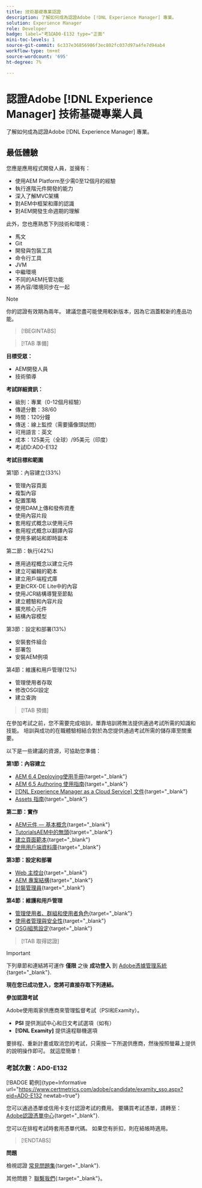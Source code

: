 ```yaml
---
title: 技術基礎專業認證
description: 了解如何成為認證Adobe [!DNL Experience Manager] 專業。
solution: Experience Manager
role: Developer
badge: label="考試AD0-E132 type="正面"
mini-toc-levels: 1
source-git-commit: 6c337e36856986f3ec802fc037d97a4fe7d94ab4
workflow-type: tm+mt
source-wordcount: '695'
ht-degree: 7%

---
```


# 認證Adobe [!DNL Experience Manager] 技術基礎專業人員

了解如何成為認證Adobe [!DNL Experience Manager] 專業。

## 最低體驗

您應是應用程式開發人員，並擁有：

* 使用AEM Platform至少需0至12個月的經驗
* 執行進階元件開發的能力
* 深入了解MVC架構
* 對AEM中框架和庫的認識
* 對AEM開發生命週期的理解

此外，您也應熟悉下列技術和環境：

* 馬文
* Git
* 開發與包裝工具
* 命令行工具
* JVM
* 中繼環境
* 不同的AEM托管功能
* 將內容/環境同步在一起

>[!NOTE]
>
>你的認證有效期為兩年。 建議您盡可能使用較新版本，因為它涵蓋較新的產品功能。

>[!BEGINTABS]

>[!TAB 準備]

**目標受眾：**

* AEM開發人員
* 技術領導

**考試詳細資訊：**

* 級別：專業（0-12個月經驗）
* 傳遞分數：38/60
* 時間：120分鐘
* 傳送：線上監控（需要攝像頭訪問）
* 可用語言：英文
* 成本：125美元（全球）/95美元（印度）
* 考試ID:AD0-E132

**考試目標和範圍**

第1節：內容建立(33%)

* 管理內容頁面
* 複製內容
* 配置策略
* 使用DAM上傳和發佈資產
* 使用內容片段
* 套用程式概念以使用元件
* 套用程式概念以翻譯內容
* 使用多網站和即時副本

第二節：執行(42%)

* 應用過程概念以建立元件
* 建立可編輯的範本
* 建立用戶端程式庫
* 更新CRX-DE Lite中的內容
* 使用JCR結構導覽至節點
* 建立體驗和內容片段
* 擴充核心元件
* 結構內容模型

第3節：設定和部署(13%)

* 安裝套件組合
* 部署包
* 安裝AEM例項

第4節：維護和用戶管理(12%)

* 管理使用者存取
* 修改OSGI設定
* 建立查詢

>[!TAB 預備]

在參加考試之前，您不需要完成培訓，單靠培訓將無法提供通過考試所需的知識和技能。 培訓與成功的在職體驗相結合對於為您提供通過考試所需的儲存庫至關重要。

以下是一些建議的資源，可協助您準備：

**第1節：內容建立**


* [AEM 6.4 Deploying使用手冊](https://experienceleague.adobe.com/docs/experience-manager-64/deploying/home.html?lang=zh-Hant){target="_blank"}
* [AEM 6.5 Authoring 使用指南](https://experienceleague.adobe.com/docs/experience-manager-65/authoring/home.html?lang=en){target="_blank"}
* [[!DNL Experience Manager as a Cloud Service] 文件](https://experienceleague.adobe.com/docs/experience-manager-cloud-service/content/home.html?lang=zh-Hant){target="_blank"}
* [Assets 指南](https://experienceleague.adobe.com/docs/experience-manager-65/assets/home.html?lang=en){target="_blank"}

**第二節：實作**

* [AEM元件 — 基本概念](https://experienceleague.adobe.com/docs/experience-manager-65/developing/components/components-basics.html?lang=en){target="_blank"}
* [TutorialsAEM中的無頭](https://experienceleague.adobe.com/docs/experience-manager-learn/getting-started-with-aem-headless/overview.html?lang=zh-Hant){target="_blank"}
* [建立頁面範本](https://experienceleague.adobe.com/docs/experience-manager-65/authoring/siteandpage/templates.html?lang=en#creating-and-managing-templates){target="_blank"}
* [使用用戶端資料庫](https://experienceleague.adobe.com/docs/experience-manager-65/developing/introduction/clientlibs.html?lang=en){target="_blank"}

**第3節：設定和部署**

* [Web 主控台](https://experienceleague.adobe.com/docs/experience-manager-65/deploying/configuring/web-console.html?lang=en){target="_blank"}
* [AEM 專案結構](https://experienceleague.adobe.com/docs/experience-manager-cloud-service/content/implementing/developing/aem-project-content-package-structure.html?lang=en#embedding-3rd-party-packages){target="_blank"}
* [封裝管理員](https://experienceleague.adobe.com/docs/experience-manager-65/administering/contentmanagement/package-manager.html?lang=en#what-are-packages){target="_blank"}

**第4節：維護和用戶管理**

* [管理使用者、群組和使用者角色](https://experienceleague.adobe.com/docs/experience-manager-brand-portal/using/admin-tools/brand-portal-adding-users.html?lang=en#add-a-user){target="_blank"}
* [使用者管理與安全性](https://experienceleague.adobe.com/docs/experience-manager-65/administering/security/security.html?lang=en){target="_blank"}
* [OSGi組態設定](https://experienceleague.adobe.com/docs/experience-manager-65/deploying/configuring/osgi-configuration-settings.html?lang=en){target="_blank"}

>[!TAB 取得認證]

>[!IMPORTANT]
>
>下列章節和連結將可運作 **僅限**  之後 **成功登入** 到 [Adobe憑據管理系統](http://www.certmetrics.com/adobe){target="_blank"}.

**現在您已成功登入，您將可直接存取下列連結。**

**參加認證考試**

Adobe使用兩家供應商來管理監督考試（PSI和Examity）。

* **PSI** 提供測試中心和日文考試選項（如有）
* **[!DNL Examity]** 提供遠程聯機選項

要排程、重新計畫或取消您的考試，只需按一下所選供應商，然後按照螢幕上提供的說明操作即可。 就這麼簡單！

### 考試次數：AD0-E132

[!BADGE 範例]{type=Informative url="https://www.certmetrics.com/adobe/candidate/examity_sso.aspx?eid=AD0-E132 newtab=true"}

您可以通過憑單或信用卡支付認證考試的費用。 要購買考試憑單，請轉至： [Adobe認證憑單中心](https://market.xvoucher.com/adobe/global){target="_blank"}.

您可以在排程考試時套用憑單代碼。 如果您有折扣，則在結帳時適用。

>[!ENDTABS]

**問題**

檢視認證 [常見問題集](https://experienceleague.adobe.com/docs/certification/certification/faq.html?lang=en){target="_blank"}.

其他問題？ [聯繫我們](mailto:certif@adobe.com){:target=&quot;_blank&quot;}。

